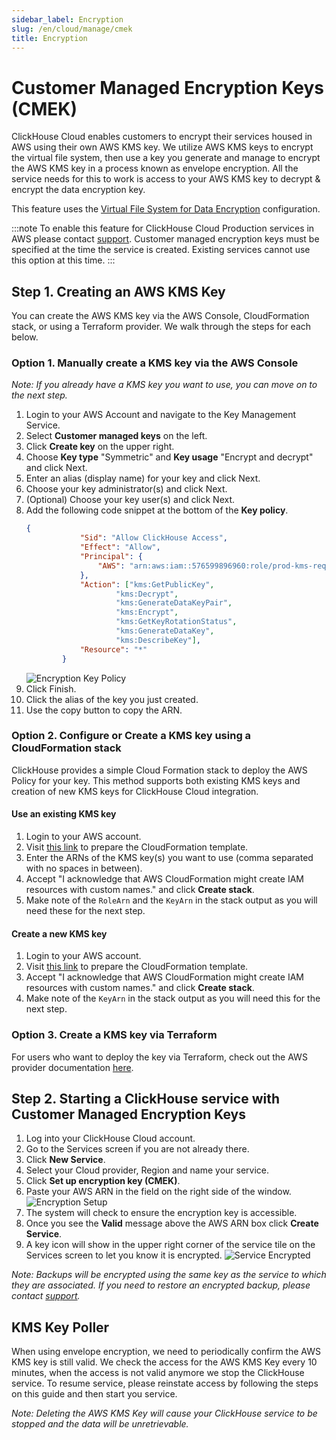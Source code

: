 ```yaml
---
sidebar_label: Encryption
slug: /en/cloud/manage/cmek
title: Encryption
---
```


# Customer Managed Encryption Keys (CMEK)

ClickHouse Cloud enables customers to encrypt their services housed in AWS using their own AWS KMS key. We utilize AWS KMS keys to encrypt the virtual file system, then use a key you generate and manage to encrypt the AWS KMS key in a process known as envelope encryption. All the service needs for this to work is access to your AWS KMS key to decrypt & encrypt the data encryption key.

This feature uses the [Virtual File System for Data Encryption](https://clickhouse.com/docs/en/operations/storing-data#encrypted-virtual-file-system) configuration.

:::note
To enable this feature for ClickHouse Cloud Production services in AWS please contact [support](https://clickhouse.cloud/support). Customer managed encryption keys must be specified at the time the service is created. Existing services cannot use this option at this time.
:::

## Step 1. Creating an AWS KMS Key

You can create the AWS KMS key via the AWS Console, CloudFormation stack, or using a Terraform provider. We walk through the steps for each below.

### Option 1. Manually create a KMS key via the AWS Console

*Note: If you already have a KMS key you want to use, you can move on to the next step.*

1. Login to your AWS Account and navigate to the Key Management Service.
2. Select __Customer managed keys__ on the left.
3. Click __Create key__ on the upper right.
4. Choose __Key type__ "Symmetric" and __Key usage__ "Encrypt and decrypt" and click Next.
5. Enter an alias (display name) for your key and click Next.
6. Choose your key administrator(s) and click Next.
7. (Optional) Choose your key user(s) and click Next.
8. Add the following code snippet at the bottom of the __Key policy__.
    ```json
    {
                "Sid": "Allow ClickHouse Access",
                "Effect": "Allow",
                "Principal": {
                    "AWS": "arn:aws:iam::576599896960:role/prod-kms-request-role"
                },
                "Action": ["kms:GetPublicKey",
                        "kms:Decrypt",
                        "kms:GenerateDataKeyPair",
                        "kms:Encrypt",
                        "kms:GetKeyRotationStatus",
                        "kms:GenerateDataKey",
                        "kms:DescribeKey"],
                "Resource": "*"
            }
    ```
    ![Encryption Key Policy](@site/docs/en/_snippets/images/cmek1.png)
9. Click Finish.
10. Click the alias of the key you just created.
11. Use the copy button to copy the ARN.

### Option 2. Configure or Create a KMS key using a CloudFormation stack

ClickHouse provides a simple Cloud Formation stack to deploy the AWS Policy for your key. This method supports both existing KMS keys and creation of new KMS keys for ClickHouse Cloud integration.

#### Use an existing KMS key

1. Login to your AWS account.
2. Visit [this link](https://us-west-2.console.aws.amazon.com/cloudformation/home?region=us-west-2#/stacks/quickcreate?templateURL=https://s3.us-east-2.amazonaws.com/clickhouse-public-resources.clickhouse.cloud/cf-templates/cmek.yaml&stackName=ClickHouseBYOK&param_KMSCreate=false&param_ClickHouseRole=arn:aws:iam::576599896960:role/prod-kms-request-role) to prepare the CloudFormation template.
3. Enter the ARNs of the KMS key(s) you want to use (comma separated with no spaces in between).
4. Accept "I acknowledge that AWS CloudFormation might create IAM resources with custom names." and click __Create stack__.
5. Make note of the `RoleArn` and the `KeyArn` in the stack output as you will need these for the next step.

#### Create a new KMS key

1. Login to your AWS account.
2. Visit [this link](https://us-west-2.console.aws.amazon.com/cloudformation/home?region=us-west-2#/stacks/quickcreate?templateURL=https://s3.us-east-2.amazonaws.com/clickhouse-public-resources.clickhouse.cloud/cf-templates/cmek.yaml&stackName=ClickHouseBYOK&param_KMSCreate=true&param_ClickHouseRole=arn:aws:iam::576599896960:role/prod-kms-request-role) to prepare the CloudFormation template.
3. Accept "I acknowledge that AWS CloudFormation might create IAM resources with custom names." and click __Create stack__.
4. Make note of the `KeyArn` in the stack output as you will need this for the next step.

### Option 3. Create a KMS key via Terraform

For users who want to deploy the key via Terraform, check out the AWS provider documentation [here](https://registry.terraform.io/providers/hashicorp/aws/latest/docs/resources/kms_key).

## Step 2. Starting a ClickHouse service with Customer Managed Encryption Keys

1. Log into your ClickHouse Cloud account.
2. Go to the Services screen if you are not already there.
3. Click __New Service__.
4. Select your Cloud provider, Region and name your service.
5. Click __Set up encryption key (CMEK)__.
6. Paste your AWS ARN in the field on the right side of the window.
    ![Encryption Setup](@site/docs/en/_snippets/images/cmek2.png)
7. The system will check to ensure the encryption key is accessible.
8. Once you see the __Valid__ message above the AWS ARN box click __Create Service__.
9. A key icon will show in the upper right corner of the service tile on the Services screen to let you know it is encrypted.
    ![Service Encrypted](@site/docs/en/_snippets/images/cmek3.png)

*Note: Backups will be encrypted using the same key as the service to which they are associated. If you need to restore an encrypted backup, please contact [support](https://clickhouse.cloud/support).*

## KMS Key Poller

When using envelope encryption, we need to periodically confirm the AWS KMS key is still valid. We check the access for the AWS KMS Key every 10 minutes, when the access is not valid anymore we stop the ClickHouse service. To resume service, please reinstate access by following the steps on this guide and then start you service.

*Note: Deleting the AWS KMS Key will cause your ClickHouse service to be stopped and the data will be unretrievable.*
